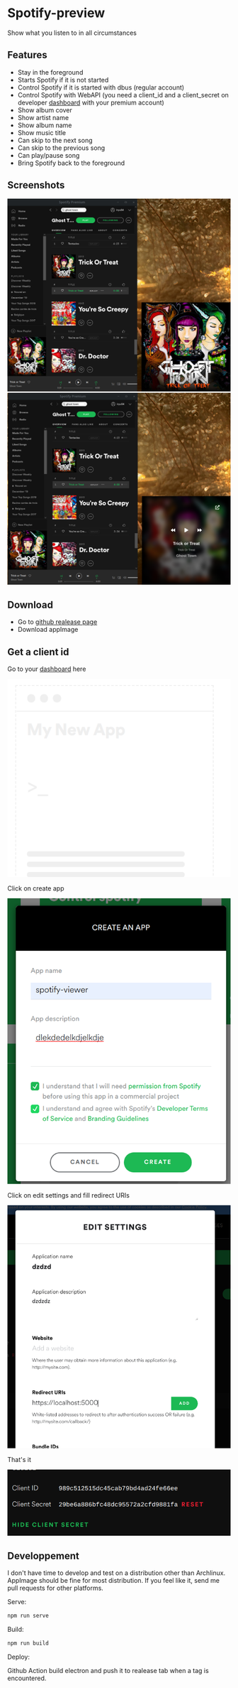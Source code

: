 # Spotify-preview

Show what you listen to in all circumstances

## Features
- Stay in the foreground 
- Starts Spotify if it is not started
- Control Spotify if it is started with dbus (regular account)
- Control Spotify with WebAPI (you need a client_id and a client_secret on developer [dashboard](https://developer.spotify.com/dashboard/applications) with your premium account)
- Show album cover
- Show artist name
- Show album name
- Show music title
- Can skip to the next song
- Can skip to the previous song
- Can play/pause song
- Bring Spotify back to the foreground

## Screenshots
![cover](./Readme/cover.png)
![overlay](./Readme/overlay.png)

## Download
- Go to [github realease page](https://github.com/clabroche/spotify-preview/releases)
- Download appImage

## Get a client id
Go to your [dashboard](https://developer.spotify.com/dashboard/applications) here

![dashboard](./Readme/clientid1.png)

Click on create app

![create](./Readme/clientid2.png)


Click on edit settings and fill redirect URIs

![redirect uris](./Readme/clientid4.png)

That's it

![clientid](./Readme/clientid3.png)
## Developpement

I don't have time to develop and test on a distribution other than Archlinux. AppImage should be fine for most distribution. 
If you feel like it, send me pull requests for other platforms.

Serve:
``` bash
npm run serve
```

Build:
``` bash
npm run build
```

Deploy:

Github Action build electron and push it to realease tab  when a tag is encountered.

